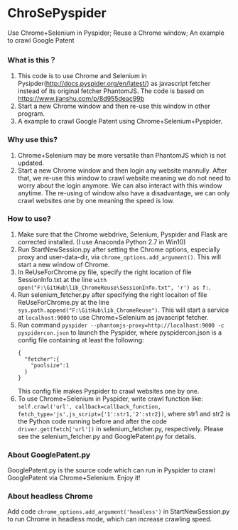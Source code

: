 # ChroSePyspider
Use Chrome+Selenium in Pyspider; Reuse a Chrome window; An example to crawl Google Patent

### What is this？
1. This code is to use Chrome and Selenium in Pysipder(http://docs.pyspider.org/en/latest/) as javascript fetcher instead of its original fetcher PhantomJS. The code is based on https://www.jianshu.com/p/8d955deac99b
2. Start a new Chrome window and then re-use this window in other program.
3. A example to crawl Google Patent using Chrome+Selenium+Pyspider.

### Why use this?
1. Chrome+Selenium may be more versatile than PhantomJS which is not updated.
2. Start a new Chrome window and then login any website mannully. After that, we re-use this window to crawl website meaning we do not need to worry about the login anymore. We can also interact with this window anytime. The re-using of window also have a disadvantage, we can only crawl websites one by one meaning the speed is low.

### How to use?
1. Make sure that the Chrome webdrive, Selenium, Pyspider and Flask are corrected installed. (I use Anaconda Python 2.7 in Win10)
2. Run StartNewSession.py after setting the Chrome options, especially proxy and user-data-dir, via `chrome_options.add_argument()`. This will start a new window of Chrome.
3. In ReUseForChrome.py file, specify the right location of file SessionInfo.txt at the line `with open("F:\GitHub\lib_ChromeReuse\SessionInfo.txt", 'r') as f:`.
4. Run selenium_fetcher.py after specifying the right locaiton of file ReUseForChrome.py at the line `sys.path.append("F:\GitHub\lib_ChromeReuse")`. This will start a service at `localhost:9000` to use Chrome+Selenium as javascript fetcher.  
5. Run command `pyspider --phantomjs-proxy=http://localhost:9000 -c pyspidercon.json` to launch the Pyspider, where pyspidercon.json is a config file containing at least the following:
   ```
   {
     "fetcher":{
	   "poolsize":1
     }
   }
   ```
   This config file makes Pyspider to crawl websites one by one.
6. To use Chrome+Selenium in Pyspider, write crawl function like: `self.crawl('url', callback=callback_function, fetch_type='js',js_script={'1':str1,'2':str2})`, where str1 and str2 is the Python code running before and after the code `driver.get(fetch['url'])` in selenium_fetcher.py, respectively. Please see the selenium_fetcher.py and GooglePatent.py for details.

### About GooglePatent.py
GooglePatent.py is the source code which can run in Pyspider to crawl GooglePatent via Chrome+Selenium. Enjoy it!

### About headless Chrome
Add code `chrome_options.add_argument('headless')` in StartNewSession.py to run Chrome in headless mode, which can increase crawling speed.
